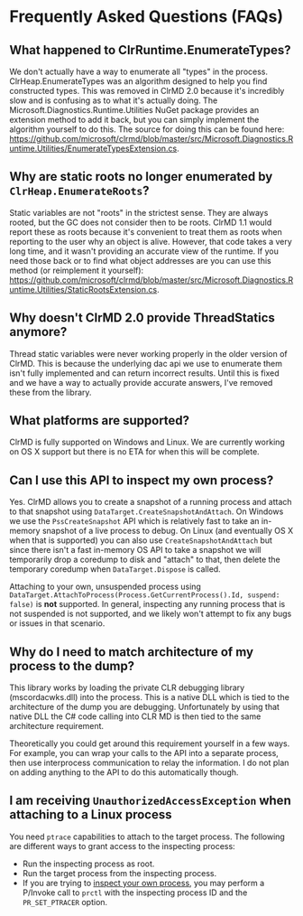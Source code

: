 # Frequently Asked Questions (FAQs)

## What happened to ClrRuntime.EnumerateTypes?

We don't actually have a way to enumerate all "types" in the process.  ClrHeap.EnumerateTypes was an algorithm designed to help you find constructed types.  This was removed in ClrMD 2.0 because it's incredibly slow and is confusing as to what it's actually doing.  The Microsoft.Diagnostics.Runtime.Utilities NuGet package provides an extension method to add it back, but you can simply implement the algorithm yourself to do this.  The source for doing this can be found here:  https://github.com/microsoft/clrmd/blob/master/src/Microsoft.Diagnostics.Runtime.Utilities/EnumerateTypesExtension.cs.

## Why are static roots no longer enumerated by `ClrHeap.EnumerateRoots`?

Static variables are not "roots" in the strictest sense.  They are always rooted, but the GC does not consider then to be roots.  ClrMD 1.1 would report these as roots because it's convenient to treat them as roots when reporting to the user why an object is alive.  However, that code takes a very long time, and it wasn't providing an accurate view of the runtime.  If you need those back or to find what object addresses are you can use this method (or reimplement it yourself): https://github.com/microsoft/clrmd/blob/master/src/Microsoft.Diagnostics.Runtime.Utilities/StaticRootsExtension.cs.

## Why doesn't ClrMD 2.0 provide ThreadStatics anymore?

Thread static variables were never working properly in the older version of ClrMD.  This is because the underlying dac api we use to enumerate them isn't fully implemented and can return incorrect results.  Until this is fixed and we have a way to actually provide accurate answers, I've removed these from the library.

## What platforms are supported?

ClrMD is fully supported on Windows and Linux.  We are currently working on OS X support but there is no ETA for when this will be complete.

## Can I use this API to inspect my own process?

Yes.  ClrMD allows you to create a snapshot of a running process and attach to that snapshot using `DataTarget.CreateSnapshotAndAttach`.  On Windows we use the `PssCreateSnapshot` API which is relatively fast to take an in-memory snapshot of a live process to debug.  On Linux (and eventually OS X when that is supported) you can also use `CreateSnapshotAndAttach` but since there isn't a fast in-memory OS API to take a snapshot we will temporarily drop a coredump to disk and "attach" to that, then delete the temporary coredump when `DataTarget.Dispose` is called.

Attaching to your own, unsuspended process using `DataTarget.AttachToProcess(Process.GetCurrentProcess().Id, suspend: false)` is **not** supported.  In general, inspecting any running process that is not suspended is not supported, and we likely won't attempt to fix any bugs or issues in that scenario.

## Why do I need to match architecture of my process to the dump?

This library works by loading the private CLR debugging library
(mscordacwks.dll) into the process. This is a native DLL which is tied to the
architecture of the dump you are debugging. Unfortunately by using that native
DLL the C# code calling into CLR MD is then tied to the same architecture
requirement.

Theoretically you could get around this requirement yourself in a few ways. For
example, you can wrap your calls to the API into a separate process, then use
interprocess communication to relay the information. I do not plan on adding
anything to the API to do this automatically though.

## I am receiving `UnauthorizedAccessException` when attaching to a Linux process

You need `ptrace` capabilities to attach to the target process. The following are different ways to grant access to the inspecting process:
- Run the inspecting process as root.
- Run the target process from the inspecting process.
- If you are trying to [inspect your own process](#can-i-use-this-api-to-inspect-my-own-process), you may perform a P/Invoke call to `prctl` with the inspecting process ID and the `PR_SET_PTRACER` option.

